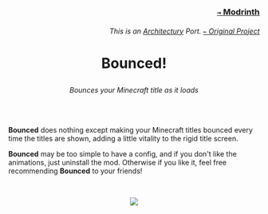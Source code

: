 ### <p align=right>[`→` Modrinth](https://modrinth.com/mod/bounced)</p>

###### <p align=right>This is an [Architectury](https://modrinth.com/mod/architectury-api) Port. [`←` Original Project](https://github.com/KrLite/Bounced)</p>

# <p align="center">Bounced!</p>

###### <p align="center">Bounces your Minecraft title as it loads</p>

<br />

**Bounced** does nothing except making your Minecraft titles bounced every time the titles are shown, adding a little vitality to the rigid title screen.

**Bounced** may be too simple to have a config, and if you don't like the animations, just uninstall the mod. Otherwise if you like it, feel free recommending **Bounced** to your friends!

<br />

<p align="center">
    <img src="https://github.com/KrLite/Bounced/blob/artwork/content/bounced-2.1.0.gif?raw=true" />
</p>
